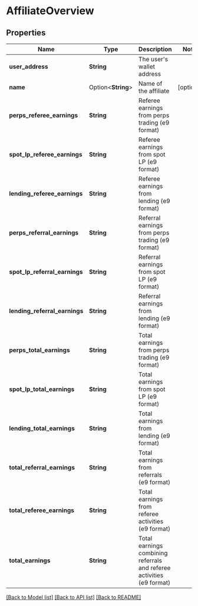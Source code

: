 # AffiliateOverview

## Properties

Name | Type | Description | Notes
------------ | ------------- | ------------- | -------------
**user_address** | **String** | The user's wallet address | 
**name** | Option<**String**> | Name of the affiliate | [optional]
**perps_referee_earnings** | **String** | Referee earnings from perps trading (e9 format) | 
**spot_lp_referee_earnings** | **String** | Referee earnings from spot LP (e9 format) | 
**lending_referee_earnings** | **String** | Referee earnings from lending (e9 format) | 
**perps_referral_earnings** | **String** | Referral earnings from perps trading (e9 format) | 
**spot_lp_referral_earnings** | **String** | Referral earnings from spot LP (e9 format) | 
**lending_referral_earnings** | **String** | Referral earnings from lending (e9 format) | 
**perps_total_earnings** | **String** | Total earnings from perps trading (e9 format) | 
**spot_lp_total_earnings** | **String** | Total earnings from spot LP (e9 format) | 
**lending_total_earnings** | **String** | Total earnings from lending (e9 format) | 
**total_referral_earnings** | **String** | Total earnings from referrals (e9 format) | 
**total_referee_earnings** | **String** | Total earnings from referee activities (e9 format) | 
**total_earnings** | **String** | Total earnings combining referrals and referee activities (e9 format) | 

[[Back to Model list]](../README.md#documentation-for-models) [[Back to API list]](../README.md#documentation-for-api-endpoints) [[Back to README]](../README.md)


